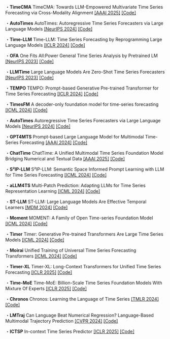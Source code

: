 

・**TimeCMA** TimeCMA: Towards LLM-Empowered Multivariate Time Series Forecasting via Cross-Modality Alignment [[AAAI 2025]](https://arxiv.org/abs/2406.01638) [[Code]](https://github.com/ChenxiLiu-HNU/TimeCMA.git)

・**AutoTimes** AutoTimes: Autoregressive Time Series Forecasters via Large Language Models [[NeurIPS 2024]](https://arxiv.org/abs/2402.02370) [[Code]](https://github.com/thuml/AutoTimes.git)

・**Time-LLM** Time-LLM: Time Series Forecasting by Reprogramming Large Language Models [[ICLR 2024]](https://arxiv.org/abs/2310.01728) [[Code]](https://github.com/KimMeen/Time-LLM.git)

・**OFA** One Fits All:Power General Time Series Analysis by Pretrained LM [[NeurIPS 2023]](https://arxiv.org/abs/2302.11939) [[Code]](https://github.com/DAMO-DI-ML/NeurIPS2023-One-Fits-All.git)

・**LLMTime** Large Language Models Are Zero-Shot Time Series Forecasters [[NeurIPS 2023]](https://arxiv.org/abs/2310.07820) [[Code]](https://github.com/ngruver/llmtime.git)

・**TEMPO** TEMPO: Prompt-based Generative Pre-trained Transformer for Time Series Forecasting [[ICLR 2024]](https://arxiv.org/abs/2310.04948) [[Code]](https://github.com/DC-research/TEMPO.git)

・**TimesFM** A decoder-only foundation model for time-series forecasting [[ICML 2024]](https://arxiv.org/abs/2310.10688) [[Code]](https://github.com/google-research/timesfm.git)

・**AutoTimes** Autoregressive Time Series Forecasters via Large Language Models [[NeurIPS 2024]](https://arxiv.org/abs/2402.02370) [[Code]](https://github.com/thuml/AutoTimes.git)

・**GPT4MTS** Prompt-based Large Language Model for Multimodal Time-Series Forecasting [[AAAI 2024]](https://ojs.aaai.org/index.php/AAAI/article/view/30383) [[Code]](https://github.com/Flora-jia-jfr/GPT4MTS-Prompt-based-Large-Language-Model-for-Multimodal-Time-series-Forecasting.git)

・**ChatTime** ChatTime: A Unified Multimodal Time Series Foundation Model Bridging Numerical and Textual Data [[AAAI 2025]](https://arxiv.org/abs/2412.11376) [[Code]](https://github.com/ForestsKing/ChatTime.git)

・**S²IP-LLM** S²IP-LLM: Semantic Space Informed Prompt Learning with LLM for Time Series Forecasting [[ICML 2024]](https://arxiv.org/abs/2403.05798) [[Code]](https://github.com/panzijie825/S2IP-LLM.git)

・**aLLM4TS** Multi-Patch Prediction: Adapting LLMs for Time Series Representation Learning [[ICML 2024]](https://arxiv.org/abs/2402.04852) [[Code]](https://github.com/yxbian23/aLLM4TS.git)

・**ST-LLM** ST-LLM: Large Language Models Are Effective Temporal Learners [[MDM 2024]](https://arxiv.org/abs/2404.00308) [[Code]](https://github.com/ChenxiLiu-HNU/ST-LLM.git)

・**Moment** MOMENT: A Family of Open Time-series Foundation Model [[ICML 2024]](https://arxiv.org/abs/2402.03885) [[Code]](https://github.com/moment-timeseries-foundation-model/moment.git)

・**Timer** Timer: Generative Pre-trained Transformers Are Large Time Series Models [[ICML 2024]](https://arxiv.org/abs/2402.02368) [[Code]](https://github.com/moment-timeseries-foundation-model/moment.git)

・**Moirai** Unified Training of Universal Time Series Forecasting Transformers [[ICML 2024]](https://arxiv.org/abs/2402.02592) [[Code]](https://github.com/SalesforceAIResearch/uni2ts.git)

・**Timer-XL** Timer-XL: Long-Context Transformers for Unified Time Series Forecasting [[ICLR 2025]](https://arxiv.org/abs/2410.04803) [[Code]](https://github.com/thuml/Timer-XL.git)

・**Time-MoE** Time-MoE: Billion-Scale Time Series Foundation Models With Mixture Of Experts [[ICLR 2025]](https://arxiv.org/abs/2409.16040) [[Code]](https://github.com/Time-MoE/Time-MoE.git)

・**Chronos** Chronos: Learning the Language of Time Series [[TMLR 2024]](https://arxiv.org/abs/2403.07815) [[Code]](https://github.com/amazon-science/chronos-forecasting.git)

・**LMTraj** Can Language Beat Numerical Regression? Language-Based Multimodal Trajectory Prediction [[CVPR 2024]](https://arxiv.org/abs/2403.18447) [[Code]](https://github.com/InhwanBae/LMTrajectory.git)

・**ICTSP** In-context Time Series Predictor [[ICLR 2025]](https://arxiv.org/abs/2403.18447) [[Code]](https://github.com/LJC-FVNR/In-context-Time-Series-Predictor.git)










